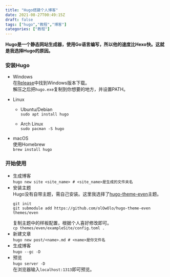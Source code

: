 ```yaml
---
title: "Hugo搭建个人博客"
date: 2021-08-27T00:49:15Z
draft: false
tags: ["hugo","教程","博客"]
categories: ["教程"]
---
```

**Hugo是一个静态网站生成器，使用Go语言编写，所以他的速度比Hexo快。这就是我选择Hugo的原因。**  
### 安装Hugo
  - Windows  
    	在[Release](https://github.com/gohugoio/hugo/releases)中找到Windows版本下载。  
    	解压之后把`hugo.exe`复制到你想要的地方，并设置PATH。  
  - Linux  
	- Ubuntu/Debian  
        ```sudo apt install hugo```  

    - Arch Linux  
		```sudo pacman -S hugo```  

  - macOS  
	使用Homebrew  
	```brew install hugo```  

### 开始使用
  - 生成博客   
  	  ```hugo new site <site_name> # <site_name>是生成的文件夹名```  
  - 安装主题   
      Hugo没有自带主题，需自己安装。这里我选择了[hugo-theme-even](https://github.com/olOwOlo/hugo-theme-even)主题。  
      ```
      git init
      git submodule add https://github.com/olOwOlo/hugo-theme-even themes/even
      ```  
      复制主题中的样板配置，根据个人喜好修改即可。  
      ```cp themes/even/exampleSite/config.toml .```  
  - 新建文章  
    ```hugo new post/<name>.md # <name>是你文件名```  
  - 生成博客  
  	```hugo --gc -D```  
  - 预览  
  	```hugo server -D```  
	在浏览器输入```localhost:1313```即可预览。
